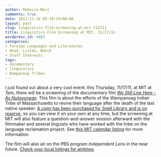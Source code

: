 ```yaml
---
author: Rebecca Merz
comments: true
date: 2011-11-16 05:19:23+00:00
layout: post
slug: linguistics-film-screening-at-mit-111711
title: Linguistics Film Screening at MIT, 11/17/11
wordpress_id: 4483
categories:
- Foreign Languages and Literatures
- Read, Listen, Watch
- Staff Interests
tags:
- documentary
- linguistics
- Wampanoag Tribes
---
```


I just found out about a very cool event: this Thursday, 11/17/11, at MIT at 7pm, there will be a screening of the documentary film [_We Still Live Here - As Nutayunean_](http://www.makepeaceproductions.com/wampfilm.html). This film is about the efforts of the Wampanoag Indian Tribe of Massachusetts to revive their language after the death of the last native speaker. [A copy has been purchased for Snell Library and is on reserve](http://nucat.lib.neu.edu:80/record=b2490340~S19), so you can view it on your own at any time, but the screening at MIT will also feature a question-and-answer session afterward with the filmmaker and several linguists who have worked with the tribe on the language reclamation project. See [this MIT calendar listing](http://whamit.dlp.mit.edu/2011/11/15/film-about-wampanaog-language-revival-this-thursday/) for more information.

The film will also air on the PBS program _Independent Lens_ in the near future. [Check your local listings for airtimes](http://www.pbs.org/independentlens/broadcast.html).
